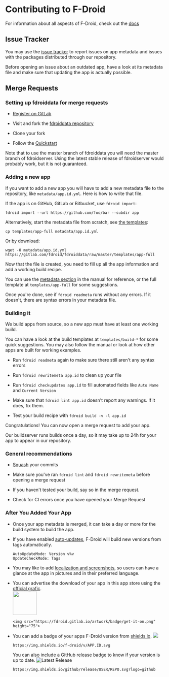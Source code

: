 # Contributing to F-Droid

For information about all aspects of F-Droid, check out the
[docs](https://f-droid.org/docs)


## Issue Tracker

You may use the
[issue tracker](https://gitlab.com/fdroid/fdroiddata/issues) to report
issues on app metadata and issues with the packages distributed
through our repository.

Before opening an issue about an outdated app, have a look at its metadata
file and make sure that updating the app is actually possible.


## Merge Requests

### Setting up fdroiddata for merge requests

* [Register on GitLab](http://gitlab.com)

* Visit and fork the [fdroiddata repository](https://gitlab.com/fdroid/fdroiddata)

* Clone your fork

* Follow the [Quickstart](README.md#quickstart)

Note that to use the master branch of fdroiddata you will need the
master branch of fdroidserver. Using the latest stable release of
fdroidserver would probably work, but it is not guaranteed.

### Adding a new app

If you want to add a new app you will have to add a new metadata file to the
repository, like `metadata/app.id.yml`. Here is how to write that file.

If the app is on GitHub, GitLab or Bitbucket, use `fdroid import`:

	fdroid import --url https://github.com/foo/bar --subdir app

Alternatively, start the metadata file from scratch, see [the templates](https://gitlab.com/fdroid/fdroiddata/tree/master/templates):

	cp templates/app-full metadata/app.id.yml

Or by download:

    wget -O metadata/app.id.yml https://gitlab.com/fdroid/fdroiddata/raw/master/templates/app-full

Now that the file is created, you need to fill up all the app information and
add a working build recipe.

You can use the [metadata section](https://f-droid.org/manual/html_node/Metadata.html)
in the manual for reference, or the full template at `templates/app-full` for
some suggestions.

Once you're done, see if `fdroid readmeta` runs without any errors. If it
doesn't, there are syntax errors in your metadata file.

### Building it

We build apps from source, so a new app must have at least one working build.

You can have a look at the build templates at `templates/build-*` for some
quick suggestions. You may also follow the manual or look at how other apps
are built for working examples.

* Run `fdroid readmeta` again to make sure there still aren't any syntax
  errors

* Run `fdroid rewritemeta app.id` to clean up your file

* Run `fdroid checkupdates app.id` to fill automated fields like `Auto Name`
  and `Current Version`

* Make sure that `fdroid lint app.id` doesn't report any warnings. If it does,
  fix them.

* Test your build recipe with `fdroid build -v -l app.id`

Congratulations! You can now open a merge request to add your app.

Our buildserver runs builds once a day, so it may take up to 24h for your app
to appear in our repository.

### General recommendations

* [Squash](http://gitready.com/advanced/2009/02/10/squashing-commits-with-rebase.html) your commits

* Make sure you've ran `fdroid lint` and `fdroid rewritemeta` before opening a
  merge request

* If you haven't tested your build, say so in the merge request.

* Check for CI errors once you have opened your Merge Request


### After You Added Your App

- Once your app metadata is merged, it can take a day or more for the
    build system to build the app.
- If you have enabled [auto-updates], F-Droid will build new versions from tags
    automatically.

    ```
    AutoUpdateMode: Version v%v
    UpdateCheckMode: Tags
    ```
- You may like to add [localization and screenshots], so users can have a glance
    at the app in pictures and in their preferred language.
- You can advertise the download of your app in this app store using the
    [official grafic][get-it-on-fdroid].  
    <img src="https://fdroid.gitlab.io/artwork/badge/get-it-on.png" height="75">

    ```
    <img src="https://fdroid.gitlab.io/artwork/badge/get-it-on.png" height="75">
    ```
- You can add a badge of your apps F-Droid version from [shields.io].
    ![](https://img.shields.io/badge/f--droid-v1.0-blue.svg)
    ```
    https://img.shields.io/f-droid/v/APP.ID.svg
    ```
    You can also include a GitHub release badge to know if your version is
    up to date.
    ![Latest Release](https://img.shields.io/badge/release-v1.0-blue.svg?logo=github)
    ```
    https://img.shields.io/github/release/USER/REPO.svg?logo=github
    ```
    

[localization and screenshots]: https://fdroid.gitlab.io/fdroid-website/docs/All_About_Descriptions_Graphics_and_Screenshots/
[get-it-on-fdroid]: https://f-droid.org/badge/get-it-on.png
[auto-updates]: https://f-droid.org/en/docs/Build_Metadata_Reference/#Auto-Update-Mode
[shields.io]: https://shields.io/#/examples/version
